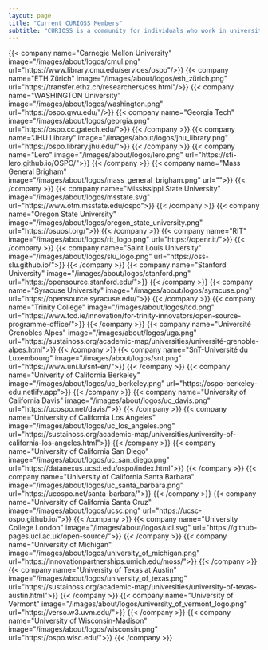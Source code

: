 ```yaml
---
layout: page
title: "Current CURIOSS Members"
subtitle: "CURIOSS is a community for individuals who work in university and research institution OSPOs. The following institutions are represented in CURIOSS."
---
```

  <div class="container">
    <div class="row justify-content-center">
      {{< company name="Carnegie Mellon University" image="/images/about/logos/cmul.png" url="https://www.library.cmu.edu/services/ospo"/>}}
      {{< company name="ETH Zürich" image="/images/about/logos/eth_zürich.png" url="https://transfer.ethz.ch/researchers/oss.html"/>}}
      {{< company name="WASHINGTON University" image="/images/about/logos/washington.png" url="https://ospo.gwu.edu/"/>}}
      {{< company name="Georgia Tech" image="/images/about/logos/georgia.png" url="https://ospo.cc.gatech.edu/">}}
      {{< /company >}}
      {{< company name="JHU Library" image="/images/about/logos/jhu_library.png" url="https://ospo.library.jhu.edu/">}}
      {{< /company >}}
      {{< company name="Lero" image="/images/about/logos/lero.png" url="https://sfi-lero.github.io/OSPO/">}}
      {{< /company >}}
      {{< company name="Mass General Brigham" image="/images/about/logos/mass_general_brigham.png" url="">}}
      {{< /company >}}
      {{< company name="Mississippi State University" image="/images/about/logos/msstate.svg" url="https://www.otm.msstate.edu/ospo">}}
      {{< /company >}}
      {{< company name="Oregon State University" image="/images/about/logos/oregon_state_university.png" url="https://osuosl.org/">}}
      {{< /company >}}
      {{< company name="RIT" image="/images/about/logos/rit_logo.png" url="https://openr.it/">}}
      {{< /company >}}
      {{< company name="Saint Louis University" image="/images/about/logos/slu_logo.png" url="https://oss-slu.github.io/">}}
      {{< /company >}}
      {{< company name="Stanford University" image="/images/about/logos/stanford.png" url="https://opensource.stanford.edu/">}}
      {{< /company >}}
      {{< company name="Syracuse University" image="/images/about/logos/syracuse.png" url="https://opensource.syracuse.edu/">}}
      {{< /company >}}
      {{< company name="Trinity College" image="/images/about/logos/tcd.png" url="https://www.tcd.ie/innovation/for-trinity-innovators/open-source-programme-office/">}}
      {{< /company >}}
      {{< company name="Université Grenobles Alpes" image="/images/about/logos/uga.png" url="https://sustainoss.org/academic-map/universities/université-grenoble-alpes.html">}}
      {{< /company >}}
      {{< company name="SnT-Université du Luxembourg" image="/images/about/logos/snt.png" url="https://www.uni.lu/snt-en/">}}
      {{< /company >}}
      {{< company name="Univerity of California Berkeley" image="/images/about/logos/uc_berkeley.png" url="https://ospo-berkeley-edu.netlify.app">}}
      {{< /company >}}
      {{< company name="University of California Davis" image="/images/about/logos/uc_davis.png" url="https://ucospo.net/davis/">}}
      {{< /company >}}
      {{< company name="University of California Los Angeles" image="/images/about/logos/uc_los_angeles.png" url="https://sustainoss.org/academic-map/universities/university-of-california-los-angeles.html">}}
      {{< /company >}}
      {{< company name="University of California San Diego" image="/images/about/logos/uc_san_diego.png" url="https://datanexus.ucsd.edu/ospo/index.html">}}
      {{< /company >}}
      {{< company name="University of California Santa Barbara" image="/images/about/logos/uc_santa_barbara.png" url="https://ucospo.net/santa-barbara/">}}
      {{< /company >}}
      {{< company name="University of California Santa Cruz" image="/images/about/logos/ucsc.png" url="https://ucsc-ospo.github.io/">}}
      {{< /company >}} 
      {{< company name="University College London" image="/images/about/logos/ucl.svg" url="https://github-pages.ucl.ac.uk/open-source/">}}
      {{< /company >}}  
      {{< company name="University of Michigan" image="/images/about/logos/university_of_michigan.png" url="https://innovationpartnerships.umich.edu/moss/">}}
      {{< /company >}}
      {{< company name="University of Texas at Austin" image="/images/about/logos/university_of_texas.png" url="https://sustainoss.org/academic-map/universities/university-of-texas-austin.html">}}
      {{< /company >}}
      {{< company name="University of Vermont" image="/images/about/logos/university_of_vermont_logo.png" url="https://verso.w3.uvm.edu/">}}
      {{< /company >}}
      {{< company name="University of Wisconsin-Madison" image="/images/about/logos/wisconsin.png" url="https://ospo.wisc.edu/">}}
      {{< /company >}}
    </div>
  </div>
